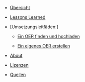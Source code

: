 <!-- docs/_sidebar.md -->


* [Übersicht](./)

* [Lessons Learned](lessons_learned.md)

* [Umsetzungsleitfäden:]

  * [Ein OER finden und hochladen](variante1.md)
  
  * [Ein eigenes OER erstellen](variante2.md)

* [About](/about/index)

* [Lizenzen](/licenses/index)

* [Quellen](/contact/index)
